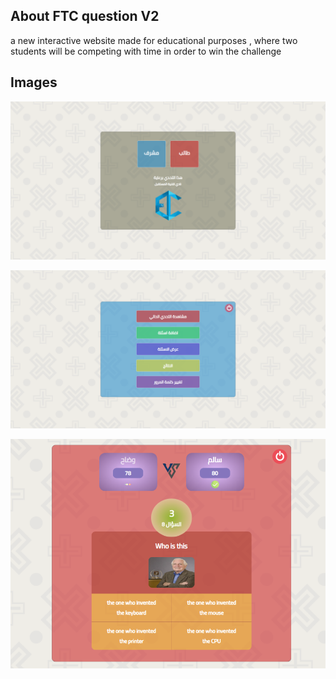

## About FTC question V2 

a new interactive website made for educational purposes , where two students will be competing with time in order to win the challenge


## Images

![alt text](https://github.com/WadhahEssam/ftc-question-v2/blob/master/images/1.png)

![alt text](https://github.com/WadhahEssam/ftc-question-v2/blob/master/images/2.png)

![alt text](https://github.com/WadhahEssam/ftc-question-v2/blob/master/images/3.png)


